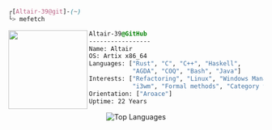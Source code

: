 

```css
┌[Altair-39@git]-(~)
└> mefetch
```
 

<div style="display:block;text-align:left"><img align="left" src="https://artixlinux.org/img/artix-logo.png" border="0" style="width:156px;">
  
  ```css
  Altair-39@GitHub
  -----------------
  Name: Altair
  OS: Artix x86_64
  Languages: ["Rust", "C", "C++", "Haskell",
              "AGDA", "COQ", "Bash", "Java"]
  Interests: ["Refactoring", "Linux", "Windows Manager",
              "i3wm", "Formal methods", "Category theory"]  
Orientation: ["Aroace"]
Uptime: 22 Years
  ```
</div>
<p align="center">
  <img src="https://github-readme-stats.vercel.app/api/top-langs/?username=Altair-39&layout=compact&theme=tokyonight&exclude_repo=LaTeX,AGDA,linux,.dotfiles,i3-dotfiles" alt="Top Languages" />
</p>




